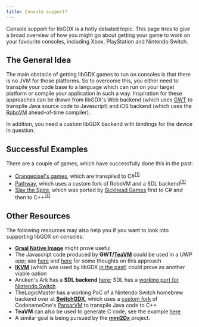 ```yaml
---
title: Console support?
---
```

Console support for libGDX is a hotly debated topic. This page tries to give a broad overview of how you might go about getting your game to work on your favourite consoles, including Xbox, PlayStation and Nintendo Switch.

## The General Idea
The main obstacle of getting libGDX games to run on consoles is that there is no JVM for those platforms. So to overcome this, you either need to transpile your code base to a language which can run on your target platform or compile your application in such a way. Inspiration for these approaches can be drawn from libGDX's Web backend (which uses [GWT](https://www.gwtproject.org/) to transpile Java source code to Javascript) and iOS backend (which uses the [RoboVM](https://github.com/MobiVM/robovm) ahead-of-time compiler). 

In addition, you need a custom libGDX backend with bindings for the device in question.

## Successful Examples
There are a couple of games, which have successfully done this in the past:
- [Orangepixel's games](https://www.orangepixel.net/category/games/), which are transpiled to C#<sup><a href="https://cdn.discordapp.com/attachments/348229413785305089/1154868391887245332/image.png">[1]</a></sup> 
- [Pathway](https://store.steampowered.com/app/546430/Pathway/), which uses a custom fork of RoboVM and a SDL backend<sup><a href="https://www.reddit.com/r/NintendoSwitch/comments/npx21u/comment/h07ls1u/">[2]</a></sup>
- [Slay the Spire](https://store.steampowered.com/app/646570/Slay_the_Spire/), which was ported by [Sickhead Games](https://www.sickhead.com/) first to C# and then to C++<sup><a href="https://pbs.twimg.com/media/ETkH_QvXkAAD2N7?format=png">[3]</a></sup>

## Other Resources
The following resources may also help you if you want to look into supporting libGDX on consoles:
- **[Graal Native Image](https://www.graalvm.org/22.0/reference-manual/native-image/)** might prove useful
-  The Javascript code produced by **GWT/[TeaVM](/roadmap/#teavm)** could be used in a UWP app; see [here](https://web.archive.org/web/20200428040905/https://www.badlogicgames.com/forum/viewtopic.php?f=17&t=14766) and [here](https://github.com/libgdx/libgdx/issues/5330) for some thoughts on this approach
- **[IKVM](https://github.com/ikvm-revived/ikvm)** (which was used by libGDX [in the past](https://code.google.com/archive/p/libgdx/wikis/IOSWIP.wiki)) could prove as another viable option
- Anuken's Ark has a **SDL backend** [here](https://github.com/Anuken/Arc/tree/master/backends/backend-sdl); SDL has a [working port for Nintendo Switch](https://wiki.libsdl.org/Installation#nintendo_switch)
- TheLogicMaster has a working PoC of a Nintendo Switch homebrew backend over at **[SwitchGDX](https://github.com/TheLogicMaster/SwitchGDX)**, which uses a [custom fork](https://github.com/TheLogicMaster/clearwing-vm) of CodenameOne's [ParparVM](https://github.com/codenameone/CodenameOne/tree/master/vm) to transpile Java code to C++
- **TeaVM** can also be used to generate C code, see the example [here](https://github.com/konsoletyper/teavm/blob/5a0c4183896f42ccfc8010c7a7dc2cceb5956c21/samples/benchmark/src/main/java/org/teavm/samples/benchmark/teavm/Gtk3BenchmarkStarter.java)
- A similar goal is being pursued by the **[mini2Dx](https://github.com/mini2Dx/mini2Dx)** project.
